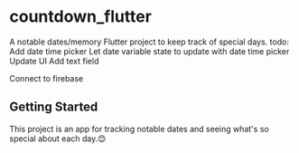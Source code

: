 # countdown_flutter

A notable dates/memory Flutter project to keep track of special days.
todo:
Add date time picker
Let date variable state to update with date time picker
Update UI
Add text field

Connect to firebase
## Getting Started

This project is an app for tracking notable dates and seeing what's so special about each day.😊